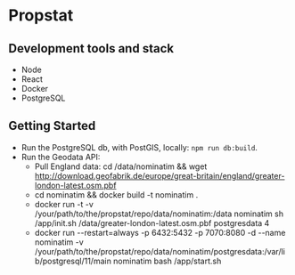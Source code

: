 # Propstat

## Development tools and stack

* Node
* React
* Docker
* PostgreSQL 

## Getting Started

* Run the PostgreSQL db, with PostGIS, locally: `npm run db:build`.
* Run the Geodata API:
  - Pull England data: cd /data/nominatim && wget http://download.geofabrik.de/europe/great-britain/england/greater-london-latest.osm.pbf
  - cd nominatim && docker build -t nominatim .
  - docker run -t -v /your/path/to/the/propstat/repo/data/nominatim:/data nominatim sh /app/init.sh /data/greater-london-latest.osm.pbf postgresdata 4
  - docker run --restart=always -p 6432:5432 -p 7070:8080 -d --name nominatim -v /your/path/to/the/propstat/repo/data/nominatim/postgresdata:/var/lib/postgresql/11/main nominatim bash /app/start.sh